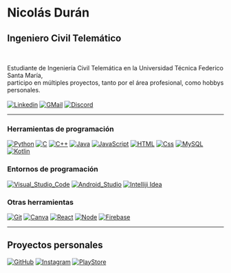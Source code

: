 # Nicolás Durán
## Ingeniero Civil Telemático
<br>

Estudiante de Ingeniería Civil Telemática en la Universidad Técnica Federico Santa María,<br>
participo en múltiples proyectos, tanto por el área profesional, como hobbys personales.<br><br>
[![Linkedin](https://img.shields.io/badge/LinkedIn-000000?style=for-the-badge&logo=linkedin&logoColor=0077B5&labelColor=000000)](https://www.linkedin.com/in/nicol%C3%A1s-dur%C3%A1n-campos-351411269/)
[![GMail](https://img.shields.io/badge/Gmail-000000?style=for-the-badge&logo=gmail&logoColor=D14836&labelColor=000000)](mailto:nico.duran.work@gmail.com)
[![Discord](https://img.shields.io/badge/Discord-000000?style=for-the-badge&logo=discord&logoColor=7289DA&labelColor=000000)](https://discordapp.com/users/487793257338896396)
<br><hr>

### Herramientas de programación
[![Python](https://img.shields.io/badge/Python-FFEB20?style=for-the-badge&logo=python&logoColor=white&labelColor=000000)](#)
[![C](https://img.shields.io/badge/C-20A4FF?style=for-the-badge&logo=C&logoColor=white&labelColor=000000)](#)
[![C++](https://img.shields.io/badge/C++-2085FF?style=for-the-badge&logo=Cplusplus&logoColor=white&labelColor=000000)](#)
[![Java](https://img.shields.io/badge/Java-FF1313?style=for-the-badge&logo=OpenJDK&logoColor=white&labelColor=000000)](#)
[![JavaScript](https://img.shields.io/badge/JavaScript-FFF819?style=for-the-badge&logo=JavaScript&logoColor=white&labelColor=000000)](#)
[![HTML](https://img.shields.io/badge/HTML-F17507?style=for-the-badge&logo=HTML5&logoColor=white&labelColor=000000)](#)
[![Css](https://img.shields.io/badge/CSS-0097FF?&style=for-the-badge&logo=css3&logoColor=white&labelColor=000000)](#)
[![MySQL](https://img.shields.io/badge/MySQL-FFA431?style=for-the-badge&logo=mysql&logoColor=white&labelColor=000000)](#)
[![Kotlin](https://img.shields.io/badge/Kotlin-D529FF?style=for-the-badge&logo=kotlin&logoColor=white&labelColor=000000)](#)

### Entornos de programación
[![Visual_Studio_Code](https://img.shields.io/badge/Visual_Studio_Code-0078D4?style=for-the-badge&logo=visual%20studio%20code&logoColor=white&labelColor=000000)](#)
[![Android_Studio](https://img.shields.io/badge/Android_Studio-3ECD2A?style=for-the-badge&logo=android&logoColor=white&labelColor=000000)](#)
[![Intelliji Idea](https://img.shields.io/badge/IntelliJi_IDEA-FF2E90.svg?style=for-the-badge&logo=intellij-idea&logoColor=white&labelColor=000000)](#)

### Otras herramientas
[![Git](https://img.shields.io/badge/GIT-E44C30?style=for-the-badge&logo=git&logoColor=white&labelColor=000000)](#)
[![Canva](https://img.shields.io/badge/Canva-%239B00FF.svg?&style=for-the-badge&logo=Canva&logoColor=white&labelColor=000000)](#)
[![React](https://img.shields.io/badge/React-32E6FF?style=for-the-badge&logo=React&logoColor=white&labelColor=000000)](#)
[![Node](https://img.shields.io/badge/Node.js-43853D?style=for-the-badge&logo=node.js&logoColor=white&labelColor=000000)](#)
[![Firebase](https://img.shields.io/badge/Firebase-FFB600?style=for-the-badge&logo=firebase&logoColor=white&labelColor=000000)](#)
<br><hr>

## Proyectos personales
[![GitHub](https://img.shields.io/badge/Minecraft%20USM-000000?style=for-the-badge&logo=github&logoColor=white&labelColor=000000)](https://github.com/TeleMinecraft)
[![Instagram](https://img.shields.io/badge/Minecraft%20USM-000000?style=for-the-badge&logo=instagram&logoColor=FF00FF&labelColor=000000)](https://www.instagram.com/comunidad.minecraft.usm/)
[![PlayStore](https://img.shields.io/badge/Play%20Store%20Developer-000000?style=for-the-badge&logo=google-play&logoColor=FFA727&labelColor=000000)](https://play.google.com/store/apps/dev?id=4816443002402488872)
